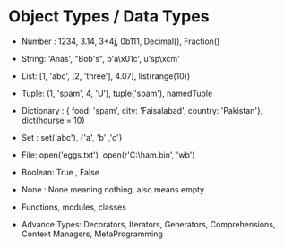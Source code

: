 # Object Types / Data Types

- Number : 1234, 3.14, 3+4j, 0b111, Decimal(), Fraction()
- String: 'Anas', "Bob's", b'a\x01c', u'sp\xcm'
- List: [1, 'abc', [2, 'three'], 4.07], list(range(10))
- Tuple: (1, 'spam', 4, 'U'), tuple('spam'), namedTuple
- Dictionary : { food: 'spam', city: 'Faisalabad', country: 'Pakistan'}, dict(hourse = 10)

- Set : set('abc'), {'a', 'b' ,'c'}

- File: open('eggs.txt'), open(r'C:\ham.bin', 'wb')

- Boolean: True , False

- None : None meaning nothing, also means empty

- Functions, modules, classes

- Advance Types: Decorators, Iterators, Generators, Comprehensions, Context Managers, MetaProgramming